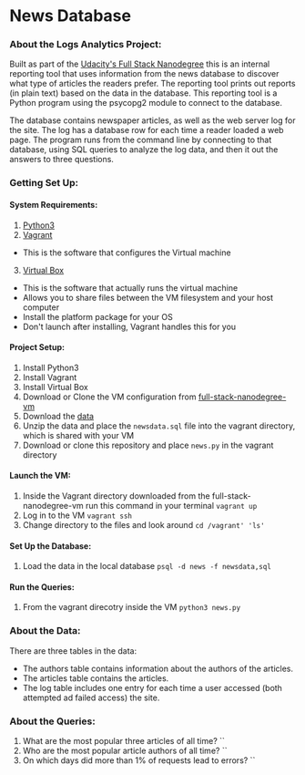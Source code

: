 # News Database
### About the Logs Analytics Project:
Built as part of the [Udacity's Full Stack Nanodegree](https://classroom.udacity.com/nanodegrees/nd004/parts/8d3e23e1-9ab6-47eb-b4f3-d5dc7ef27bf0/modules/bc51d967-cb21-46f4-90ea-caf73439dc59/lessons/262a84d7-86dc-487d-98f9-648aa7ca5a0f/concepts/079be127-2d22-4c62-91a8-aa031e760eb0) this is an internal reporting tool that uses information from the news database to discover what type of articles the readers prefer. The reporting tool prints out reports (in plain text) based on the data in the database. This reporting tool is a Python program using the psycopg2 module to connect to the database. 

The database contains newspaper articles, as well as the web server log for the site. The log has a database row for each time a reader loaded a web page. The program runs from the command line by connecting to that database, using SQL queries to analyze the log data, and then it out the answers to three questions.

### Getting Set Up:

#### System Requirements:
1. [Python3](https://www.python.org/)
2. [Vagrant](https://www.vagrantup.com/)
  * This is the software that configures the Virtual machine
3. [Virtual Box](https://www.virtualbox.org/)
  * This is the software that actually runs the virtual machine
  * Allows you to share files between the VM filesystem and your host computer
  * Install the platform package for your OS
  * Don't launch after installing, Vagrant handles this for you

#### Project Setup:
1. Install Python3 
2. Install Vagrant
3. Install Virtual Box
4. Download or Clone the VM configuration from [full-stack-nanodegree-vm](https://github.com/udacity/fullstack-nanodegree-vm)
5. Download the [data](https://d17h27t6h515a5.cloudfront.net/topher/2016/August/57b5f748_newsdata/newsdata.zip)
6. Unzip the data and place the `newsdata.sql` file into the vagrant directory, which is shared with your VM
7. Download or clone this repository and place `news.py` in the vagrant directory

#### Launch the VM:
1. Inside the Vagrant directory downloaded from the full-stack-nanodegree-vm run this command in your terminal
   `vagrant up`
2. Log in to the VM 
   `vagrant ssh`
3. Change directory to the files and look around
   `cd /vagrant' 'ls' `
   
#### Set Up the Database:
1. Load the data in the local database
   `psql -d news -f newsdata,sql`
  
#### Run the Queries:
1. From the vagrant direcotry inside the VM
   `python3 news.py`

### About the Data:
There are three tables in the data:
* The authors table contains information about the authors of the articles.
* The articles table contains the articles.
* The log table includes one entry for each time a user accessed (both attempted ad failed access) the site.

### About the Queries:
1. What are the most popular three articles of all time?
   ``
2. Who are the most popular article authors of all time?
   `` 
3. On which days did more than 1% of requests lead to errors?
   ``
   

